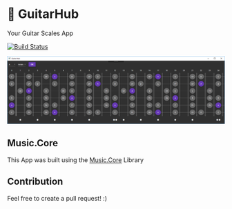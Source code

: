 # :guitar: GuitarHub

Your Guitar Scales App

[![Build Status](https://dev.azure.com/FrediMachado/GuitarHub/_apis/build/status/GuitarHub-CI?branchName=master)](https://dev.azure.com/FrediMachado/GuitarHub/_build/latest?definitionId=6&branchName=master)

![Screenshot](https://raw.githubusercontent.com/fredimachado/GuitarHub/master/assets/screenshot.png)

## Music.Core

This App was built using the [Music.Core](https://github.com/fredimachado/Music.Core) Library

## Contribution

Feel free to create a pull request! :)
